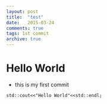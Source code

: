 ```yaml
---
layout: post
title:  "test"
date:   2015-03-24
comments: true
tags: 1st commit
archive: true
---
```

# Hello World
- this is my first commit

```
std::cout<<"Hello World"<<std::endl;

``` 
